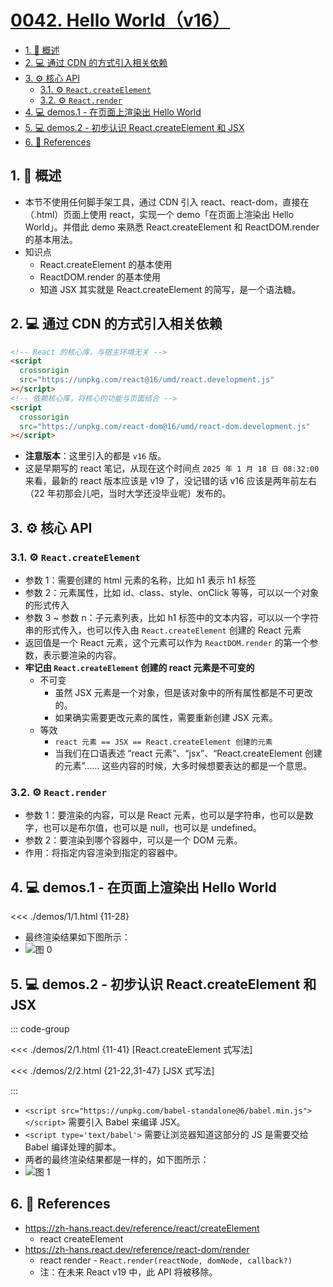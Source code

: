 # [0042. Hello World（v16）](https://github.com/Tdahuyou/TNotes.react/tree/main/notes/0042.%20Hello%20World%EF%BC%88v16%EF%BC%89)

<!-- region:toc -->

- [1. 📝 概述](#1--概述)
- [2. 💻 通过 CDN 的方式引入相关依赖](#2--通过-cdn-的方式引入相关依赖)
- [3. ⚙️ 核心 API](#3-️-核心-api)
  - [3.1. ⚙️ `React.createElement`](#31-️-reactcreateelement)
  - [3.2. ⚙️ `React.render`](#32-️-reactrender)
- [4. 💻 demos.1 - 在页面上渲染出 Hello World](#4--demos1---在页面上渲染出-hello-world)
- [5. 💻 demos.2 - 初步认识 React.createElement 和 JSX](#5--demos2---初步认识-reactcreateelement-和-jsx)
- [6. 🔗 References](#6--references)

<!-- endregion:toc -->

## 1. 📝 概述

- 本节不使用任何脚手架工具，通过 CDN 引入 react、react-dom，直接在（.html）页面上使用 react，实现一个 demo「在页面上渲染出 Hello World」。并借此 demo 来熟悉 React.createElement 和 ReactDOM.render 的基本用法。
- 知识点
  - React.createElement 的基本使用
  - ReactDOM.render 的基本使用
  - 知道 JSX 其实就是 React.createElement 的简写，是一个语法糖。

## 2. 💻 通过 CDN 的方式引入相关依赖

```html
<!-- React 的核心库，与宿主环境无关 -->
<script
  crossorigin
  src="https://unpkg.com/react@16/umd/react.development.js"
></script>
<!-- 依赖核心库，将核心的功能与页面结合 -->
<script
  crossorigin
  src="https://unpkg.com/react-dom@16/umd/react-dom.development.js"
></script>
```

- **注意版本**：这里引入的都是 `v16` 版。
- 这是早期写的 react 笔记，从现在这个时间点 `2025 年 1 月 18 日 08:32:00` 来看，最新的 react 版本应该是 v19 了，没记错的话 v16 应该是两年前左右（22 年初那会儿吧，当时大学还没毕业呢）发布的。

## 3. ⚙️ 核心 API

### 3.1. ⚙️ `React.createElement`

- 参数 1：需要创建的 html 元素的名称，比如 h1 表示 h1 标签
- 参数 2：元素属性，比如 id、class、style、onClick 等等，可以以一个对象的形式传入
- 参数 3 ~ 参数 n：子元素列表，比如 h1 标签中的文本内容，可以以一个字符串的形式传入，也可以传入由 `React.createElement` 创建的 React 元素
- 返回值是一个 React 元素，这个元素可以作为 `ReactDOM.render` 的第一个参数，表示要渲染的内容。
- **牢记由 `React.createElement` 创建的 react 元素是不可变的**
  - 不可变
    - 虽然 JSX 元素是一个对象，但是该对象中的所有属性都是不可更改的。
    - 如果确实需要更改元素的属性，需要重新创建 JSX 元素。
  - 等效
    - `react 元素 == JSX == React.createElement 创建的元素`
    - 当我们在口语表述 “react 元素”、“jsx”、“React.createElement 创建的元素”…… 这些内容的时候，大多时候想要表达的都是一个意思。

### 3.2. ⚙️ `React.render`

- 参数 1：要渲染的内容，可以是 React 元素，也可以是字符串，也可以是数字，也可以是布尔值，也可以是 null，也可以是 undefined。
- 参数 2：要渲染到哪个容器中，可以是一个 DOM 元素。
- 作用：将指定内容渲染到指定的容器中。

## 4. 💻 demos.1 - 在页面上渲染出 Hello World

<<< ./demos/1/1.html {11-28}

- 最终渲染结果如下图所示：
- ![图 0](https://cdn.jsdelivr.net/gh/tnotesjs/imgs@main/2025-06-23-22-23-15.png)

## 5. 💻 demos.2 - 初步认识 React.createElement 和 JSX

::: code-group

<<< ./demos/2/1.html {11-41} [React.createElement 式写法]

<<< ./demos/2/2.html {21-22,31-47} [JSX 式写法]

:::

- `<script src="https://unpkg.com/babel-standalone@6/babel.min.js"></script>` 需要引入 Babel 来编译 JSX。
- `<script type='text/babel'>` 需要让浏览器知道这部分的 JS 是需要交给 Babel 编译处理的脚本。
- 两者的最终渲染结果都是一样的，如下图所示：
- ![图 1](https://cdn.jsdelivr.net/gh/tnotesjs/imgs@main/2025-06-23-22-27-46.png)

## 6. 🔗 References

- https://zh-hans.react.dev/reference/react/createElement
  - react createElement
- https://zh-hans.react.dev/reference/react-dom/render
  - react render - `React.render(reactNode, domNode, callback?)`
  - 注：在未来 React v19 中，此 API 将被移除。
